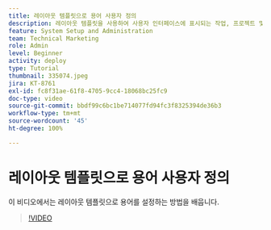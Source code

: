```yaml
---
title: 레이아웃 템플릿으로 용어 사용자 정의
description: 레이아웃 템플릿을 사용하여 사용자 인터페이스에 표시되는 작업, 프로젝트 및 기타 항목에 대한 용어를 사용자 정의하는 방법을 알아봅니다.
feature: System Setup and Administration
team: Technical Marketing
role: Admin
level: Beginner
activity: deploy
type: Tutorial
thumbnail: 335074.jpeg
jira: KT-8761
exl-id: fc8f31ae-61f8-4705-9cc4-18068bc25fc9
doc-type: video
source-git-commit: bbdf99c6bc1be714077fd94fc3f8325394de36b3
workflow-type: tm+mt
source-wordcount: '45'
ht-degree: 100%

---
```


# 레이아웃 템플릿으로 용어 사용자 정의

이 비디오에서는 레이아웃 템플릿으로 용어를 설정하는 방법을 배웁니다.

>[!VIDEO](https://video.tv.adobe.com/v/3445481/?quality=12&learn=on&enablevpops=1&captions=kor)
